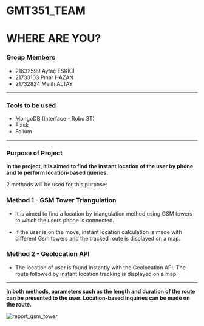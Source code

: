 # GMT351_TEAM
# WHERE ARE YOU?

### Group Members
- 21632599 Aytaç ESKİCİ
- 21733103 Pınar HAZAN
- 21732824 Melih ALTAY

------------

### Tools to be used
- MongoDB (Interface - Robo 3T)
- Flask
- Folium

------------


### Purpose of Project
**In the project, it is aimed to find the instant location of the user by phone and to perform location-based queries.**

2 methods will be used for this purpose:

### Method 1 - GSM Tower Triangulation
- It is aimed to find a location by triangulation method using GSM towers to which the users phone is connected.

- If the user is on the move, instant location calculation is made with different Gsm towers and the tracked route is displayed on a map.

### Method 2 - Geolocation API
- The location of user is found instantly with the Geolocation API. The route followed by instant location tracking is displayed on a map.


------------

**In both methods, parameters such as the length and duration of the route can be presented to the user. Location-based inquiries can be made on the route.**


![report_gsm_tower](https://user-images.githubusercontent.com/54750837/103308478-963fb380-4a23-11eb-8157-ba0f71b16d74.png)


